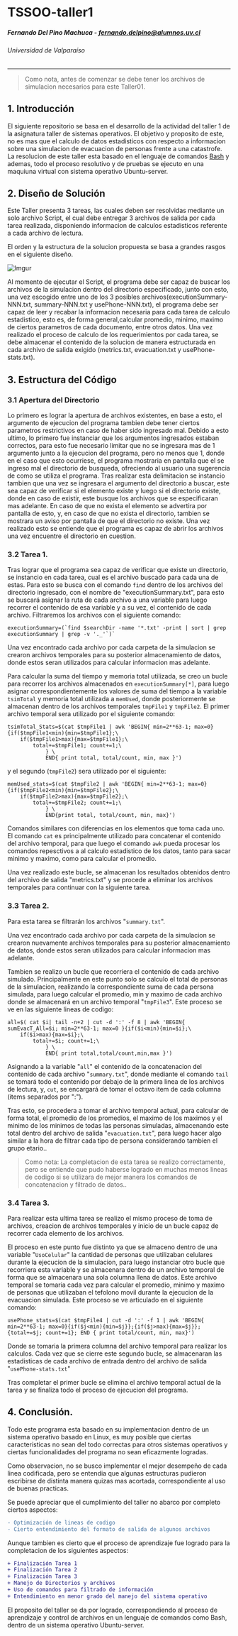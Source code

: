 # TSSOO-taller1

##### Fernando Del Pino Machuca - fernando.delpino@alumnos.uv.cl

###### Universidad de Valparaíso

---

> Como nota, antes de comenzar se debe tener los archivos de simulacion necesarios para este Taller01.

## 1. Introducción

El siguiente repositorio se basa en el desarrollo de la actividad del taller 1 de la asignatura taller de sistemas operativos. El objetivo y proposito de este, no es mas que el calculo de datos estadisticos con respecto a informacion sobre una simulacion de evacuacion de personas frente a una catastrofe.
La resolucion de este taller esta basado en el lenguaje de comandos [Bash](https://es.wikipedia.org/wiki/Bash) y ademas, todo el proceso resolutivo y de pruebas se ejecuto en una maquiuna virtual con sistema operativo Ubuntu-server.

## 2. Diseño de Solución

Este Taller presenta 3 tareas, las cuales deben ser resolvidas mediante un solo archivo Script, el cual debe entregar 3 archivos de salida por cada tarea realizada, disponiendo informacion de calculos estadisticos referente a cada archivo de lectura.

El orden y la estructura de la solucion propuesta se basa a grandes rasgos en el siguiente diseño.

![Imgur](https://i.imgur.com/Kitkxbp.png)

Al momento de ejecutar el Script, el programa debe ser capaz de buscar los archivos de la simulacion dentro del directorio especificado, junto con esto, una vez escogido entre uno de los 3 posibles archivos(executionSummary-NNN.txt, summary-NNN.txt y usePhone-NNN.txt), el programa debe ser capaz de leer y recabar la informacion necesaria para cada tarea de calculo estadistico, esto es, de forma general,calcular promedio, minimo, maximo de ciertos parametros de cada documento, entre otros datos. Una vez realizado el proceso de calculo de los requerimientos por cada tarea, se debe almacenar el contenido de la solucion de manera estructurada en cada archivo de salida exigido (metrics.txt, evacuation.txt y usePhone-stats.txt).

## 3. Estructura del Código

### 3.1 Apertura del Directorio

Lo primero es lograr la apertura de archivos existentes, en base a esto, el argumento de ejecucion del programa tambien debe tener ciertos parametros restrictivos en caso de haber sido ingresado mal. Debido a esto ultimo, lo primero fue instanciar que los argumentos ingresados estaban correctos, para esto fue necesario limitar que no se ingresara mas de 1 argumento junto a la ejecucion del programa, pero no menos que 1, donde en el caso que esto ocurriese, el programa mostraria en pantalla que el se ingreso mal el directorio de busqueda, ofreciendo al usuario una sugerencia de como se utiliza el programa. Tras realizar esta delimitacion se instancio tambien que una vez se ingresara el argumento del directorio a buscar, este sea capaz de verificar si el elemento existe y luego si el directorio existe, donde en caso de existir, este busque los archivos que se especificaran mas adelante. En caso de que no exista el elemento se advertira por pantalla de esto, y, en caso de que no exista el directorio, tambien se mostrara un aviso por pantalla de que el directorio no existe. Una vez realizado esto se entiende que el programa es capaz de abrir los archivos una vez encuentre el directorio en cuestion.

### 3.2 Tarea 1.

Tras lograr que el programa sea capaz de verificar que existe un directorio, se instancio en cada tarea, cual es el archivo buscado para cada una de estas. Para esto se busca con el comando `find` dentro de los archivos del directorio ingresado, con el nombre de "executionSummary.txt", para esto se buscará asignar la ruta de cada archivo a una variable para luego recorrer el contenido de esa variable y a su vez, el contenido de cada archivo. Filtraremos los archivos con el siguiente comando:

```
executionSummary=(`find $searchDir -name '*.txt' -print | sort | grep executionSummary | grep -v '._'`)`
```

Una vez encontrado cada archivo por cada carpeta de la simulacion se crearon archivos temporales para su posterior almacenamiento de datos, donde estos seran utilizados para calcular informacion mas adelante.

Para calcular la suma del tiempo y memoria total utilizada, se creo un bucle para recorrer los archivos almacenados en `executionSummary[*]`, para luego asignar correspondientemente los valores de suma del tiempo a la variable `tsimTotal` y memoria total utilizada a `memUsed`, donde posteriormente se almacenan dentro de los archivos temporales `tmpFile1` y `tmpFile2`. El primer archivo temporal sera utilizado por el siguiente comando:

```
tsimTotal_Stats=$(cat $tmpFile1 | awk 'BEGIN{ min=2**63-1; max=0}{if($tmpFile1<min){min=$tmpFile1};\
    if($tmpFile1>max){max=$tmpFile1};\
        total+=$tmpFile1; count+=1;\
            } \
            END{ print total, total/count, min, max }')
```

y el segundo (`tmpFile2`) sera utilizado por el siguiente:

```
memUsed_stats=$(cat $tmpFile2 | awk 'BEGIN{ min=2**63-1; max=0}{if($tmpFile2<min){min=$tmpFile2};\
    if($tmpFile2>max){max=$tmpFile2};\
        total+=$tmpFile2; count+=1;\
            } \
            END{print total, total/count, min, max}')
```

Comandos similares con diferencias en los elementos que toma cada uno. El comando `cat` es principalmente utilizado para concatenar el contenido del archivo temporal, para que luego el comando `awk` pueda procesar los comandos repesctivos a al calculo estadistico de los datos, tanto para sacar minimo y maximo, como para calcular el promedio.

Una vez realizado este bucle, se almacenan los resultados obtenidos dentro del archivo de salida "metrics.txt" y se procede a eliminar los archivos temporales para continuar con la siguiente tarea.

### 3.3 Tarea 2.

Para esta tarea se filtrarán los archivos "`summary.txt`".

Una vez encontrado cada archivo por cada carpeta de la simulacion se crearon nuevamente archivos temporales para su posterior almacenamiento de datos, donde estos seran utilizados para calcular informacion mas adelante.

Tambien se realizo un bucle que recorriera el contenido de cada archivo simulado. Principalmente en este punto solo se calculo el total de personas de la simulacion, realizando la correspondiente suma de cada persona simulada, para luego calcular el promedio, min y maximo de cada archivo donde se almacenará en un archivo temporal "`tmpFile3`". Este proceso se ve en las siguiente lineas de codigo:

```
all=$( cat $i| tail -n+2 | cut -d ':' -f 8 | awk 'BEGIN{ sumEvacT_All=$i; min=2**63-1; max=0 }{if($i<min){min=$i};\
    if($i>max){max=$i};\
        total+=$i; count+=1;\
            } \
            END{ print total,total/count,min,max }')
```

Asignando a la variable "`all`" el contenido de la concatenacion del contenido de cada archivo "`summary.txt`", donde mediante el comando `tail` se tomará todo el contenido por debajo de la primera linea de los archivos de lectura, y, `cut`, se encargará de tomar el octavo item de cada columna (items separados por ":").

Tras esto, se procedera a tomar el archivo temporal actual, para calcular de forma total, el promedio de los promedios, el maximo de los maximos y el minimo de los minimos de todas las personas simuladas, almacenando este total dentro del archivo de salida "`evacuation.txt`", para luego hacer algo similar a la hora de filtrar cada tipo de persona considerando tambien el grupo etario..

> Como nota: La completacion de esta tarea se realizo correctamente, pero se entiende que pudo haberse logrado en muchas menos lineas de codigo si se utilizara de mejor manera los comandos de concatenacion y filtrado de datos..

### 3.4 Tarea 3.

Para realizar esta ultima tarea se realizo el mismo proceso de toma de archivos, creacion de archivos temporales y inicio de un bucle capaz de recorrer cada elemento de los archivos.

El proceso en este punto fue distinto ya que se almaceno dentro de una variable "`UsoCelular`" la cantidad de personas que utilizaban celulares durante la ejecucion de la simulacion, para luego instanciar otro bucle que recorriera esta variable y se almacenara dentro de un archivo temporal de forma que se almacenara una sola columna llena de datos. Este archivo temporal se tomaria cada vez para calcular el promedio, minimo y maximo de personas que utilizaban el tefolono movil durante la ejecucion de la evacuacion simulada. Este proceso se ve articulado en el siguiente comando:

```
usePhone_stats=$(cat $tmpFile4 | cut -d ':' -f 1 | awk 'BEGIN{ min=2**63-1; max=0}{if($j<min){min=$j}};{if($j>max){max=$j}};{total+=$j; count+=1}; END { print total/count, min, max}')

```

Donde se tomaria la primera columna del archivo temporal para realizar los calculos. Cada vez que se cierre este segundo bucle, se almacenaran las estadisticas de cada archivo de entrada dentro del archivo de salida "`usePhone-stats.txt`"

Tras completar el primer bucle se elimina el archivo temporal actual de la tarea y se finaliza todo el proceso de ejecucion del programa.

## 4. Conclusión.

Todo este programa esta basado en su implementacion dentro de un sistema operativo basado en Linux, es muy posible que ciertas caracteristicas no sean del todo correctas para otros sistemas operativos y ciertas funcionalidades del programa no sean eficazmente logradas.

Como observacion, no se busco implementar el mejor desempeño de cada linea codificada, pero se entendia que algunas estructuras pudieron escribirse de distinta manera quizas mas acortada, correspondiente al uso de buenas practicas.

Se puede apreciar que el cumplimiento del taller no abarco por completo ciertos aspectos:

```diff
- Optimización de lineas de codigo
- Cierto entendimiento del formato de salida de algunos archivos
```

Aunque tambien es cierto que el proceso de aprendizaje fue logrado para la completacion de los siguientes aspectos:

```diff
+ Finalización Tarea 1
+ Finalización Tarea 2
+ Finalización Tarea 3
+ Manejo de Directorios y archivos
+ Uso de comandos para filtrado de información
+ Entendimiento en menor grado del manejo del sistema operativo
```

El proposito del taller se da por logrado, correspondiendo al proceso de aprendizaje y control de archivos en un lenguaje de comandos como Bash, dentro de un sistema operativo Ubuntu-server.
